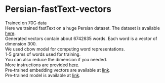 # Persian-fastText-vectors
 Trained on 70G data
 <br/>
Here we trained fastText on a huge Persian dataset. The dataset is available [here](https://github.com/persiannlp/persian-raw-text).
<br/>
Generated vectors contain about 6742635 words. Each word is a vector of dimension 300.
<br/>
We used cbow model for computing word representations.
<br/>
1-5 grams of words used for training.
<br/>
You can also reduce the dimension if you needed.
<br/>
More instructions are provided [here](https://fasttext.cc/docs/en/support.html).
<br/>
Pre-trained embedding vectors are available at [link](https://www.kaggle.com/datasets/pegahshams/persian-fasttext-vectors-trained-on-70g-data).
<br/>
Pre-trained model is available at [link](https://www.kaggle.com/datasets/pegahshams/persian-fasttext-model-trained-on-70g-data-cbow).
